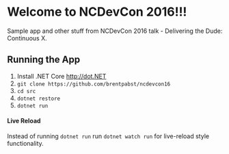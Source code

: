 Welcome to NCDevCon 2016!!!
===========================
Sample app and other stuff from NCDevCon 2016 talk -  Delivering the Dude: Continuous X.

Running the App
---------------
1. Install .NET Core http://dot.NET
1. `git clone https://github.com/brentpabst/ncdevcon16`
1. `cd src`
1. `dotnet restore`
1. `dotnet run`

#### Live Reload
Instead of running `dotnet run` run `dotnet watch run` for live-reload style functionality.
